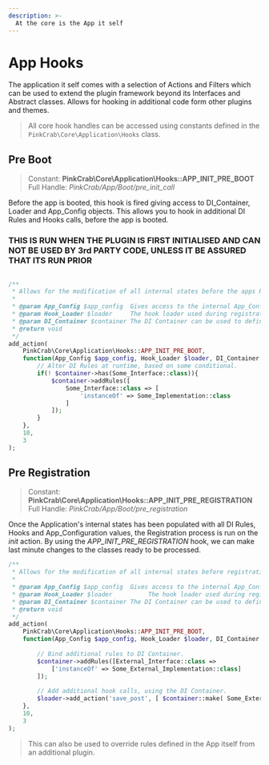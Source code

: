 ```yaml
---
description: >-
  At the core is the App it self
---
```


# App Hooks

The application it self comes with a selection of Actions and Filters which can be used to extend the plugin framework beyond its Interfaces and Abstract classes. Allows for hooking in additional code form other plugins and themes.

> All core hook handles can be accessed using constants defined in the `PinkCrab\Core\Application\Hooks` class.

## Pre Boot

> Constant: **PinkCrab\Core\Application\Hooks::APP_INIT_PRE_BOOT**  
> Full Handle: *PinkCrab/App/Boot/pre_init_call*
> 
Before the app is booted, this hook is fired giving access to DI_Container, Loader and App_Config objects. This allows you to hook in additional DI Rules and Hooks calls, before the app is booted. 

### **THIS IS RUN WHEN THE PLUGIN IS FIRST INITIALISED AND CAN NOT BE USED BY 3rd PARTY CODE, UNLESS IT BE ASSURED THAT ITS RUN PRIOR**



```php

/**
 * Allows for the modification of all internal states before the apps Registration process is run.
 * 
 * @param App_Config $app_config  Gives access to the internal App_Config
 * @param Hook_Loader $loader     The hook loader used during registration.
 * @param DI_Container $container The DI Container can be used to defined new rules and construct objects
 * @return void
 */
add_action(
    PinkCrab\Core\Application\Hooks::APP_INIT_PRE_BOOT, 
    function(App_Config $app_config, Hook_Loader $loader, DI_Container $container ): void {        
        // Alter DI Rules at runtime, based on some conditional.
        if(! $container->has(Some_Interface::class)){
            $container->addRules([
                Some_Interface::class => [
                    'instanceOf' => Some_Implementation::class
                ]
            ]);
        }        
    },
    10,
    3
);
```

## Pre Registration

> Constant: **PinkCrab\Core\Application\Hooks::APP_INIT_PRE_REGISTRATION**  
> Full Handle: *PinkCrab/App/Boot/pre_registration*  
> 
Once the Application's internal states has been populated with all DI Rules, Hooks and App_Configuration values, the Registration process is run on the *init* action. By using the *APP_INIT_PRE_REGISTRATION* hook, we can make last minute changes to the classes ready to be processed.


```php
/**
 * Allows for the modification of all internal states before registration is run.
 * 
 * @param App_Config $app_config  Gives access to the internal App_Config
 * @param Hook_Loader $loader          The hook loader used during registration.
 * @param DI_Container $container The DI Container can be used to defined new rules and consturct objects
 * @return void
 */
add_action(
    PinkCrab\Core\Application\Hooks::APP_INIT_PRE_BOOT, 
    function(App_Config $app_config, Hook_Loader $loader, DI_Container $container ): void {
        
        // Bind additional rules to DI Container.
        $container->addRules([External_Interface::class => 
            ['instanceOf' => Some_External_Implementation::class]
        ]);
        
        // Add additional hook calls, using the DI Container.
        $loader->add_action('save_post', [ $container::make( Some_External_Controller::class ), 'save_post' ] );
    },
    10,
    3
);

```
> This can also be used to override rules defined in the App itself from an additional plugin.